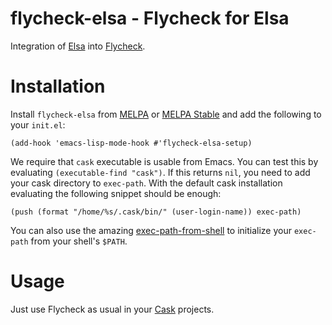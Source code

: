 # flycheck-elsa - Flycheck for Elsa

Integration of [Elsa](https://github.com/emacs-elsa/Elsa) into [Flycheck](https://github.com/flycheck/flycheck).

# Installation

Install `flycheck-elsa` from [MELPA](http://melpa.org/) or [MELPA
Stable](http://stable.melpa.org/) and add the following to your
`init.el`:

``` emacs-lisp
(add-hook 'emacs-lisp-mode-hook #'flycheck-elsa-setup)
```

We require that `cask` executable is usable from Emacs.  You can test
this by evaluating `(executable-find "cask")`.  If this returns `nil`,
you need to add your cask directory to `exec-path`.  With the default
cask installation evaluating the following snippet should be enough:

``` emacs-lisp
(push (format "/home/%s/.cask/bin/" (user-login-name)) exec-path)
```

You can also use the amazing
[exec-path-from-shell](https://github.com/purcell/exec-path-from-shell)
to initialize your `exec-path` from your shell's `$PATH`.

# Usage

Just use Flycheck as usual in your [Cask](https://github.com/cask/cask) projects.

